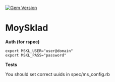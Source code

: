[![Gem Version](https://badge.fury.io/rb/moy_sklad.svg)](http://badge.fury.io/rb/moy_sklad)

# MoySklad

**Auth (for rspec)**

    export MSKL_USER="user@domain"
    export MSKL_PASS="password"

**Tests**

You should set correct uuids in spec/ms_config.rb

